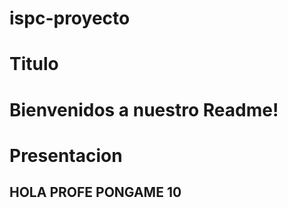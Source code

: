 # ispc-proyecto


# Titulo 
<h1> Bienvenidos a nuestro Readme!  <h1>
  
# Presentacion
  
  <h2> <b>HOLA PROFE PONGAME 10 </b> <h2>
  

    
